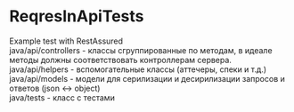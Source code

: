 # ReqresInApiTests
Example test with RestAssured<br>
java/api/controllers - классы сгруппированные по методам, в идеале методы должны соответствовать контроллерам сервера. <br>
java/api/helpers - вспомогательные классы (аттечеры, спеки и т.д.) <br>
java/api/models - модели для серилизации и десирилизации запросов и ответов (json <-> object) <br>
java/tests - класс с тестами <br>
